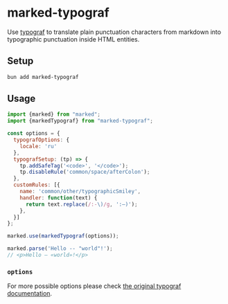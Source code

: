 # marked-typograf
Use [typograf](https://github.com/typograf/typograf/) to translate plain punctuation characters from markdown into typographic punctuation inside HTML entities.

## Setup

```bash
bun add marked-typograf
```

## Usage

```js
import {marked} from "marked";
import {markedTypograf} from "marked-typograf";

const options = {
  typografOptions: {
    locale: 'ru'
  },
  typografSetup: (tp) => {
    tp.addSafeTag('<code>', '</code>');
    tp.disableRule('common/space/afterColon');
  },
  customRules: [{
    name: 'common/other/typographicSmiley',
    handler: function(text) {
      return text.replace(/:-\)/g, ':—)');
    },
  }]
};

marked.use(markedTypograf(options));

marked.parse('Hello -- "world"!');
// <p>Hello — «world»!</p>
```

### `options`

For more possible options please check [the original typograf documentation](https://github.com/typograf/typograf/tree/dev/docs).
